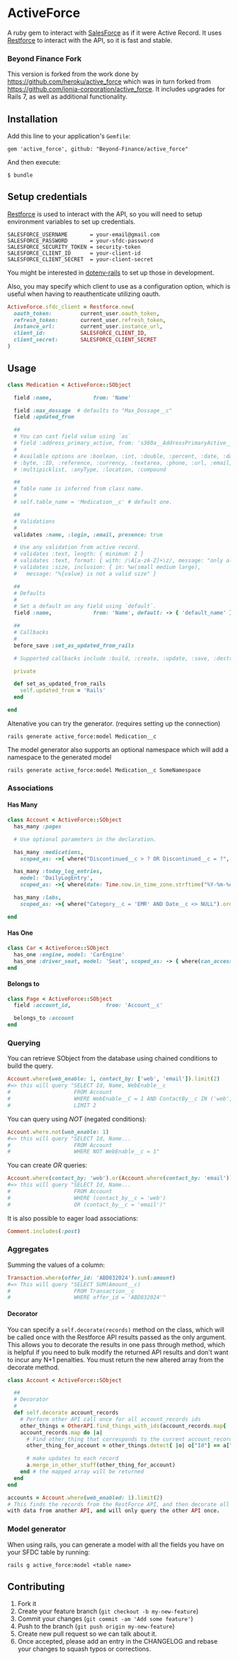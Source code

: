 # ActiveForce

A ruby gem to interact with [SalesForce][1] as if it were Active Record. It
uses [Restforce][2] to interact with the API, so it is fast and stable.

### Beyond Finance Fork

This version is forked from the work done by
https://github.com/heroku/active_force which was in turn forked from
https://github.com/ionia-corporation/active_force.
It includes upgrades for Rails 7, as
well as additional functionality.

## Installation

Add this line to your application's `Gemfile`:

    gem 'active_force', github: "Beyond-Finance/active_force"

And then execute:

    $ bundle


## Setup credentials

[Restforce][2] is used to interact with the API, so you will need to setup
environment variables to set up credentials.

    SALESFORCE_USERNAME       = your-email@gmail.com
    SALESFORCE_PASSWORD       = your-sfdc-password
    SALESFORCE_SECURITY_TOKEN = security-token
    SALESFORCE_CLIENT_ID      = your-client-id
    SALESFORCE_CLIENT_SECRET  = your-client-secret

You might be interested in [dotenv-rails][3] to set up those in development.

Also, you may specify which client to use as a configuration option, which is useful
when having to reauthenticate utilizing oauth.

```ruby
ActiveForce.sfdc_client = Restforce.new(
  oauth_token:         current_user.oauth_token,
  refresh_token:       current_user.refresh_token,
  instance_url:        current_user.instance_url,
  client_id:           SALESFORCE_CLIENT_ID,
  client_secret:       SALESFORCE_CLIENT_SECRET
)
```

## Usage

```ruby
class Medication < ActiveForce::SObject

  field :name,             from: 'Name'

  field :max_dossage  # defaults to "Max_Dossage__c"
  field :updated_from

  ##
  # You can cast field value using `as`
  # field :address_primary_active, from: 's360a__AddressPrimaryActive__c', as: :boolean
  #
  # Available options are :boolean, :int, :double, :percent, :date, :datetime, :string, :base64,
  # :byte, :ID, :reference, :currency, :textarea, :phone, :url, :email, :combobox, :picklist,
  # :multipicklist, :anyType, :location, :compound

  ##
  # Table name is inferred from class name.
  #
  # self.table_name = 'Medication__c' # default one.

  ##
  # Validations
  #
  validates :name, :login, :email, presence: true

  # Use any validation from active record.
  # validates :text, length: { minimum: 2 }
  # validates :text, format: { with: /\A[a-zA-Z]+\z/, message: "only allows letters" }
  # validates :size, inclusion: { in: %w(small medium large),
  #   message: "%{value} is not a valid size" }

  ##
  # Defaults
  #
  # Set a default on any field using `default`.
  field :name,             from: 'Name', default: -> { 'default_name' }

  ##
  # Callbacks
  #
  before_save :set_as_updated_from_rails

  # Supported callbacks include :build, :create, :update, :save, :destroy

  private

  def set_as_updated_from_rails
    self.updated_from = 'Rails'
  end

end
```

Altenative you can try the generator. (requires setting up the connection)

    rails generate active_force:model Medication__c

The model generator also supports an optional namespace which will add a namespace to the generated model

    rails generate active_force:model Medication__c SomeNamespace

### Associations

#### Has Many

```ruby
class Account < ActiveForce::SObject
  has_many :pages

  # Use optional parameters in the declaration.

  has_many :medications,
    scoped_as: ->{ where("Discontinued__c > ? OR Discontinued__c = ?", Date.today.strftime("%Y-%m-%d"), nil) }

  has_many :today_log_entries,
    model: 'DailyLogEntry',
    scoped_as: ->{ where(date: Time.now.in_time_zone.strftime("%Y-%m-%d")) }

  has_many :labs,
    scoped_as: ->{ where("Category__c = 'EMR' AND Date__c <> NULL").order('Date__c DESC') }

end
```

#### Has One

```ruby
class Car < ActiveForce::SObject
  has_one :engine, model: 'CarEngine'
  has_one :driver_seat, model: 'Seat', scoped_as: -> { where(can_access_steering_wheel: true).order('Position ASC') }
end
```

#### Belongs to

```ruby
class Page < ActiveForce::SObject
  field :account_id,           from: 'Account__c'

  belongs_to :account
end
```

### Querying

You can retrieve SObject from the database using chained conditions to build
the query.

```ruby
Account.where(web_enable: 1, contact_by: ['web', 'email']).limit(2)
#=> this will query "SELECT Id, Name, WebEnable__c
#                    FROM Account
#                    WHERE WebEnable__C = 1 AND ContactBy__c IN ('web','email')
#                    LIMIT 2
```

You can query using _NOT_ (negated conditions):

```ruby
Account.where.not(web_enable: 1)
#=> this will query "SELECT Id, Name...
#                    FROM Account
#                    WHERE NOT WebEnable__c = 1"
```

You can create _OR_ queries:

```ruby
Account.where(contact_by: 'web').or(Account.where(contact_by: 'email'))
#=> this will query "SELECT Id, Name...
#                    FROM Account
#                    WHERE (contact_by__c = 'web')
#                    OR (contact_by__c = 'email')"
```

It is also possible to eager load associations:

```ruby
Comment.includes(:post)
```

### Aggregates

Summing the values of a column:
```ruby
Transaction.where(offer_id: 'ABD832024').sum(:amount)
#=> This will query "SELECT SUM(Amount__c) 
#                    FROM Transaction__c 
#                    WHERE offer_id = 'ABD832024'"
```

#### Decorator

You can specify a `self.decorate(records)` method on the class, which will be called once with
the Restforce API results passed as the only argument. This allows you to decorate the results in one pass
through method, which is helpful if you need to bulk modify the returned API results and
don't want to incur any N+1 penalties. You must return the new altered array from
the decorate method.

```ruby
class Account < ActiveForce::SObject

  ##
  # Decorator
  #
  def self.decorate account_records
    # Perform other API call once for all account_records ids
    other_things = OtherAPI.find_things_with_ids(account_records.map{ |a| a["Id"] } )
    account_records.map do |a|
      # Find other_thing that corresponds to the current account_record
      other_thing_for_account = other_things.detect{ |o| o["Id"] == a["Id"]}

      # make updates to each record
      a.merge_in_other_stuff(other_thing_for_account)
    end # the mapped array will be returned
  end
end

accounts = Account.where(web_enabled: 1).limit(2)
# This finds the records from the RestForce API, and then decorate all results
with data from another API, and will only query the other API once.
```

### Model generator

When using rails, you can generate a model with all the fields you have on your SFDC table by running:

    rails g active_force:model <table name>

## Contributing

1. Fork it
2. Create your feature branch (`git checkout -b my-new-feature`)
3. Commit your changes (`git commit -am 'Add some feature'`)
4. Push to the branch (`git push origin my-new-feature`)
5. Create new pull request so we can talk about it.
6. Once accepted, please add an entry in the CHANGELOG and rebase your changes
   to squash typos or corrections.

 [1]: http://www.salesforce.com
 [2]: https://github.com/ejholmes/restforce
 [3]: https://github.com/bkeepers/dotenv

